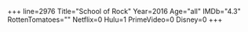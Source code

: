+++
line=2976
Title="School of Rock"
Year=2016
Age="all"
IMDb="4.3"
RottenTomatoes=""
Netflix=0
Hulu=1
PrimeVideo=0
Disney=0
+++

